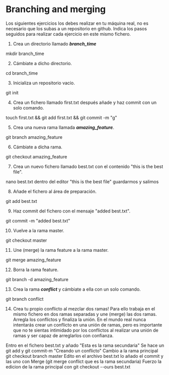 # Branching and merging

Los siguientes ejercicios los debes realizar en tu máquina real, no es necesario que los subas a un repositorio en github. Indica los pasos seguidos para realizar cada ejercicio en este mismo fichero.

1. Crea un directorio llamado _**branch_time**_

mkdir branch_time

2. Cámbiate a dicho directorio.

cd branch_time

3. Inicializa un repositorio vacío.

git init

4. Crea un fichero llamado first.txt después añade y haz commit con un solo comando.

touch first.txt && git add first.txt && git commit -m "g"

5. Crea una nueva rama llamada _**amazing_feature**_.

git branch amazing_feature

6. Cámbiate a dicha rama.

git checkout amazing_feature

7. Crea un nuevo fichero llamado best.txt con el contenido "this is the best file".

nano best.txt dentro del editor "this is the best file" guardarmos y salimos

8. Añade el fichero al área de preparación.

git add best.txt

9. Haz commit del fichero con el mensaje "added best.txt".

git commit -m "added best.txt"

10. Vuelve a la rama master.

git checkout master

11. Une (merge) la rama feature a la rama master.

git merge amazing_feature

12. Borra la rama feature.

git branch -d amazing_feature

13. Crea la rama _**conflict**_ y cámbiate a ella con un solo comando.

git branch conflict

14. Crea tu propio conflicto al mezclar dos ramas! Para ello trabaja en el mismo fichero en dos ramas separadas y une (merge) las dos ramas. Arregla los conflictos y finaliza la unión. En el mundo real nunca intentarás crear un conflicto en una unión de ramas, pero es importante que no te sientas intimidado por los conflictos al realizar una unión de ramas y ser capaz de arreglarlos con confianza.

Entro en el fichero best.txt y añado "Esta es la rama secundaria"
Se hace un git add y git commit-m "Creando un conflicto"
Cambio a la rama principal git checkout branch master
Edito en el archivo best.txt lo añado el commit y las uno con Merge (git merge conflict que es la rama secundaria)
Fuerzo la edicion de la rama principal con git checkout --ours best.txt




